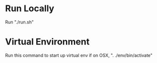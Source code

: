# Run Locally

Run "./run.sh"

# Virtual Environment

 Run this command to start up virtual env if on OSX, ". ./env/bin/activate"